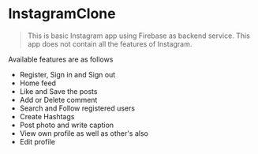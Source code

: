 # InstagramClone
> This is basic Instagram app using Firebase as backend service.
> This app does not contain all the features of Instagram.

Available features are as follows
- Register, Sign in and Sign out
- Home feed
- Like and Save the posts
- Add or Delete comment
- Search and Follow registered users
- Create Hashtags
- Post photo and write caption
- View own profile as well as other's also
- Edit profile
